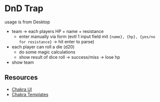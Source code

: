 # DnD Trap

usage is from Desktop

- team -> each players HP + name + resistance
  - enter manually via form (evtl 1 input field mit `{name}, {hp}, {yes/no for resistance}` -> hit enter to parse)
- each player can roll a die (d20)
  - do some magic calculations
  - show result of dice roll -> success/miss -> lose hp
- show team

## Resources

- [Chakra UI](https://chakra-ui.com/getting-started)
- [Chakra Templates](https://chakra-templates.dev/page-sections/hero)
